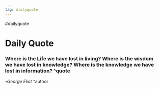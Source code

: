 ```yaml
---
tag: dailyquote
---
```


#dailyquote

# Daily Quote

### Where is the Life we have lost in living? Where is the wisdom we have lost in knowledge? Where is the knowledge we have lost in information? ^quote
*-George Eliot* ^author
